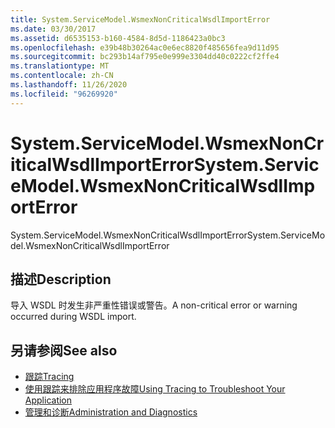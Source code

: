 ```yaml
---
title: System.ServiceModel.WsmexNonCriticalWsdlImportError
ms.date: 03/30/2017
ms.assetid: d6535153-b160-4584-8d5d-1186423a0bc3
ms.openlocfilehash: e39b48b30264ac0e6ec8820f485656fea9d11d95
ms.sourcegitcommit: bc293b14af795e0e999e3304dd40c0222cf2ffe4
ms.translationtype: MT
ms.contentlocale: zh-CN
ms.lasthandoff: 11/26/2020
ms.locfileid: "96269920"
---
```

# <a name="systemservicemodelwsmexnoncriticalwsdlimporterror"></a><span data-ttu-id="0fdb0-102">System.ServiceModel.WsmexNonCriticalWsdlImportError</span><span class="sxs-lookup"><span data-stu-id="0fdb0-102">System.ServiceModel.WsmexNonCriticalWsdlImportError</span></span>

<span data-ttu-id="0fdb0-103">System.ServiceModel.WsmexNonCriticalWsdlImportError</span><span class="sxs-lookup"><span data-stu-id="0fdb0-103">System.ServiceModel.WsmexNonCriticalWsdlImportError</span></span>  
  
## <a name="description"></a><span data-ttu-id="0fdb0-104">描述</span><span class="sxs-lookup"><span data-stu-id="0fdb0-104">Description</span></span>  

 <span data-ttu-id="0fdb0-105">导入 WSDL 时发生非严重性错误或警告。</span><span class="sxs-lookup"><span data-stu-id="0fdb0-105">A non-critical error or warning occurred during WSDL import.</span></span>  
  
## <a name="see-also"></a><span data-ttu-id="0fdb0-106">另请参阅</span><span class="sxs-lookup"><span data-stu-id="0fdb0-106">See also</span></span>

- [<span data-ttu-id="0fdb0-107">跟踪</span><span class="sxs-lookup"><span data-stu-id="0fdb0-107">Tracing</span></span>](index.md)
- [<span data-ttu-id="0fdb0-108">使用跟踪来排除应用程序故障</span><span class="sxs-lookup"><span data-stu-id="0fdb0-108">Using Tracing to Troubleshoot Your Application</span></span>](using-tracing-to-troubleshoot-your-application.md)
- [<span data-ttu-id="0fdb0-109">管理和诊断</span><span class="sxs-lookup"><span data-stu-id="0fdb0-109">Administration and Diagnostics</span></span>](../index.md)
